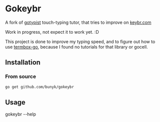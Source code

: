 # Gokeybr

A fork of [gotypist](https://github.com/pb-/gotypist) touch-typing tutor, that tries to improve on [keybr.com](https://www.keybr.com/)

Work in progress, not expect it to work yet. :D

This project is done to improve my typing speed, and to figure out how to use [termbox-go](https://github.com/nsf/termbox-go), because I found no tutorials for that library or gocell.

## Installation

### From source

```bash
go get github.com/bunyk/gokeybr
```

## Usage

gokeybr --help
